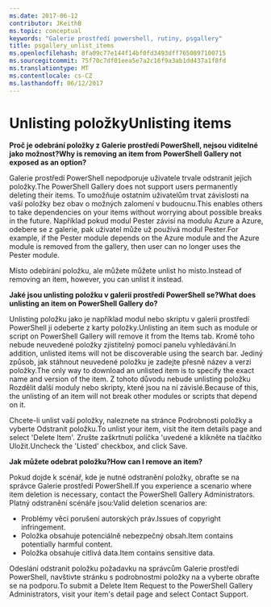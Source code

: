 ```yaml
---
ms.date: 2017-06-12
contributor: JKeithB
ms.topic: conceptual
keywords: "Galerie prostředí powershell, rutiny, psgallery"
title: psgallery_unlist_items
ms.openlocfilehash: 8fa09c77e144f14bf0fd3493dff7650897100715
ms.sourcegitcommit: 75f70c7df01eea5e7a2c16f9a3ab1dd437a1f8fd
ms.translationtype: MT
ms.contentlocale: cs-CZ
ms.lasthandoff: 06/12/2017
---
```

# <a name="unlisting-items"></a><span data-ttu-id="5cec4-103">Unlisting položky</span><span class="sxs-lookup"><span data-stu-id="5cec4-103">Unlisting items</span></span>

<span data-ttu-id="5cec4-104">**Proč je odebrání položky z Galerie prostředí PowerShell, nejsou viditelné jako možnost?**</span><span class="sxs-lookup"><span data-stu-id="5cec4-104">**Why is removing an item from PowerShell Gallery not exposed as an option?**</span></span>

<span data-ttu-id="5cec4-105">Galerie prostředí PowerShell nepodporuje uživatele trvale odstranit jejich položky.</span><span class="sxs-lookup"><span data-stu-id="5cec4-105">The PowerShell Gallery does not support users permanently deleting their items.</span></span> <span data-ttu-id="5cec4-106">To umožňuje ostatním uživatelům trvat závislosti na vaší položky bez obav o možných zalomení v budoucnu.</span><span class="sxs-lookup"><span data-stu-id="5cec4-106">This enables others to take dependencies on your items without worrying about possible breaks in the future.</span></span> <span data-ttu-id="5cec4-107">Například pokud modul Pester závisí na modulu Azure a Azure, odebere se z galerie, pak uživatel může už používá modul Pester.</span><span class="sxs-lookup"><span data-stu-id="5cec4-107">For example, if the Pester module depends on the Azure module and the Azure module is removed from the gallery, then user can no longer uses the Pester module.</span></span>

<span data-ttu-id="5cec4-108">Místo odebírání položku, ale můžete můžete unlist ho místo.</span><span class="sxs-lookup"><span data-stu-id="5cec4-108">Instead of removing an item, however, you can unlist it instead.</span></span>

<span data-ttu-id="5cec4-109">**Jaké jsou unlisting položku v galerii prostředí PowerShell se?**</span><span class="sxs-lookup"><span data-stu-id="5cec4-109">**What does unlisting an item on PowerShell Gallery do?**</span></span>

<span data-ttu-id="5cec4-110">Unlisting položku jako je například modul nebo skriptu v galerii prostředí PowerShell ji odeberte z karty položky.</span><span class="sxs-lookup"><span data-stu-id="5cec4-110">Unlisting an item such as module or script on PowerShell Gallery will remove it from the Items tab.</span></span>
<span data-ttu-id="5cec4-111">Kromě toho nebude neuvedené položky zjistitelný pomocí panelu vyhledávání.</span><span class="sxs-lookup"><span data-stu-id="5cec4-111">In addition, unlisted items will not be discoverable using the search bar.</span></span>
<span data-ttu-id="5cec4-112">Jediný způsob, jak stáhnout neuvedené položku je zadejte přesně název a verzi položky.</span><span class="sxs-lookup"><span data-stu-id="5cec4-112">The only way to download an unlisted item is to specify the exact name and version of the item.</span></span>
<span data-ttu-id="5cec4-113">Z tohoto důvodu nebude unlisting položku Rozdělit další moduly nebo skripty, které jsou na ní závislé.</span><span class="sxs-lookup"><span data-stu-id="5cec4-113">Because of this, the unlisting of an item will not break other modules or scripts that depend on it.</span></span>

<span data-ttu-id="5cec4-114">Chcete-li unlist vaší položky, naleznete na stránce Podrobnosti položky a vyberte Odstranit položku.</span><span class="sxs-lookup"><span data-stu-id="5cec4-114">To unlist your item, visit the item details page and select 'Delete Item'.</span></span> <span data-ttu-id="5cec4-115">Zrušte zaškrtnutí políčka 'uvedené a klikněte na tlačítko Uložit.</span><span class="sxs-lookup"><span data-stu-id="5cec4-115">Uncheck the 'Listed' checkbox, and click Save.</span></span>

<span data-ttu-id="5cec4-116">**Jak můžete odebrat položku?**</span><span class="sxs-lookup"><span data-stu-id="5cec4-116">**How can I remove an item?**</span></span>

<span data-ttu-id="5cec4-117">Pokud dojde k scénář, kde je nutné odstranění položky, obraťte se na správce Galerie prostředí PowerShell.</span><span class="sxs-lookup"><span data-stu-id="5cec4-117">If you experience a scenario where item deletion is necessary, contact the PowerShell Gallery Administrators.</span></span>
<span data-ttu-id="5cec4-118">Platný odstranění scénáře jsou:</span><span class="sxs-lookup"><span data-stu-id="5cec4-118">Valid deletion scenarios are:</span></span>
- <span data-ttu-id="5cec4-119">Problémy věci porušení autorských práv.</span><span class="sxs-lookup"><span data-stu-id="5cec4-119">Issues of copyright infringement.</span></span>
- <span data-ttu-id="5cec4-120">Položka obsahuje potenciálně nebezpečný obsah.</span><span class="sxs-lookup"><span data-stu-id="5cec4-120">Item contains potentially harmful content.</span></span>
- <span data-ttu-id="5cec4-121">Položka obsahuje citlivá data.</span><span class="sxs-lookup"><span data-stu-id="5cec4-121">Item contains sensitive data.</span></span>

<span data-ttu-id="5cec4-122">Odeslání odstranit položku požadavku na správcům Galerie prostředí PowerShell, navštivte stránku s podrobnostmi položky na a vyberte obraťte se na podporu.</span><span class="sxs-lookup"><span data-stu-id="5cec4-122">To submit a Delete Item Request to the PowerShell Gallery Administrators, visit your item's detail page and select Contact Support.</span></span>  


